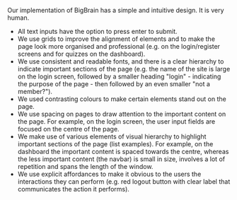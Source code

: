 Our implementation of BigBrain has a simple and intuitive design. It is very human.
- All text inputs have the option to press enter to submit.
- We use grids to improve the alignment of elements and to make the page look more organised and professional (e.g. on the login/register screens and for quizzes on the dashboard).
- We use consistent and readable fonts, and there is a clear hierarchy to indicate important sections of the page (e.g. the name of the site is large on the login screen, followed by a smaller heading "login" - indicating the purpose of the page - then followed by an even smaller "not a member?"). 
- We used contrasting colours to make certain elements stand out on the page.
- We use spacing on pages to draw attention to the important content on the page. For example, on the login screen, the user input fields are focused on the centre of the page.
- We make use of various elements of visual hierarchy to highlight important sections of the page (list examples). For example, on the dashboard the important content is spaced towards the centre, whereas the less important content (the navbar) is small in size, involves a lot of repetition and spans the length of the window.
- We use explicit affordances to make it obvious to the users the interactions they can perform (e.g. red logout button with clear label that communicates the action it performs).
